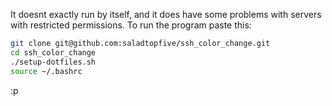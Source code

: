 It doesnt exactly run by itself, and it does have some problems with servers with restricted permissions.
To run the program paste this:

```bash
git clone git@github.com:saladtopfive/ssh_color_change.git
cd ssh_color_change
./setup-dotfiles.sh
source ~/.bashrc
```


:p 
